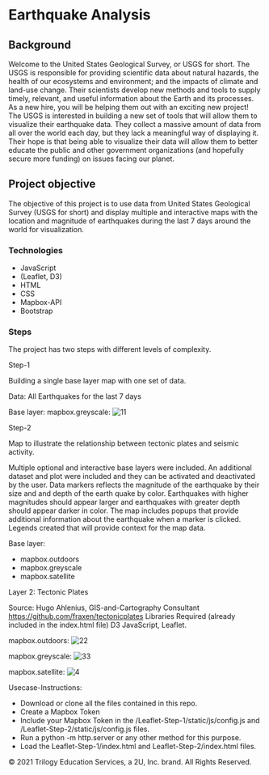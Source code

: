 # Earthquake Analysis

## Background

Welcome to the United States Geological Survey, or USGS for short. The USGS is responsible for providing scientific data about natural hazards, the health of our ecosystems and environment; and the impacts of climate and land-use change. Their scientists develop new methods and tools to supply timely, relevant, and useful information about the Earth and its processes. As a new hire, you will be helping them out with an exciting new project!
The USGS is interested in building a new set of tools that will allow them to visualize their earthquake data. They collect a massive amount of data from all over the world each day, but they lack a meaningful way of displaying it. Their hope is that being able to visualize their data will allow them to better educate the public and other government organizations (and hopefully secure more funding) on issues facing our planet.

## Project objective

The objective of this project is to use data from United States Geological Survey (USGS for short) and display multiple and interactive maps with the location and magnitude of earthquakes during the last 7 days around the world for visualization.


### Technologies

   -  JavaScript 
   -  (Leaflet, D3)
   -  HTML
   -  CSS
   -  Mapbox-API
   -  Bootstrap

### Steps
The project has two steps with different levels of complexity.

Step-1

Building a single base layer map with one set of data.

Data: All Earthquakes for the last 7 days

Base layer: mapbox.greyscale:
![11](https://user-images.githubusercontent.com/84547558/163663118-e6964fb6-fbab-40f6-9836-4eb886ffa729.png)


Step-2

Map to illustrate the relationship between tectonic plates and seismic activity.

Multiple optional and interactive base layers were included.
An additional dataset and plot were included and they can be activated and deactivated by the user. Data markers reflects the magnitude of the earthquake by their size and and depth of the earth quake by color. Earthquakes with higher magnitudes should appear larger and earthquakes with greater depth should appear darker in color. The map includes popups that provide additional information about the earthquake when a marker is clicked. Legends created that will provide context for the map data.

Base layer:

-  mapbox.outdoors
-  mapbox.greyscale
-  mapbox.satellite

Layer 2: Tectonic Plates

Source: Hugo Ahlenius, GIS-and-Cartography Consultant https://github.com/fraxen/tectonicplates Libraries Required (already included in the index.html file) D3 JavaScript, Leaflet.

mapbox.outdoors:
![22](https://user-images.githubusercontent.com/84547558/163663262-dea83922-27cf-42d4-b326-32821daa7a05.png) 

mapbox.greyscale:
![33](https://user-images.githubusercontent.com/84547558/163663264-e46f8fb7-c657-483b-8a89-c575581c66d1.png)

mapbox.satellite:
![4](https://user-images.githubusercontent.com/84547558/163663266-c073d453-61fa-46e9-a7ef-d1b716473039.png)


Usecase-Instructions:
-  Download or clone all the files contained in this repo.
-  Create a Mapbox Token
-  Include your Mapbox Token in the /Leaflet-Step-1/static/js/config.js and /Leaflet-Step-2/static/js/config.js files.
-  Run a python -m http.server or any other method for this purpose.
-  Load the Leaflet-Step-1/index.html and Leaflet-Step-2/index.html files.

© 2021  Trilogy Education Services, a 2U, Inc. brand. All Rights Reserved.
